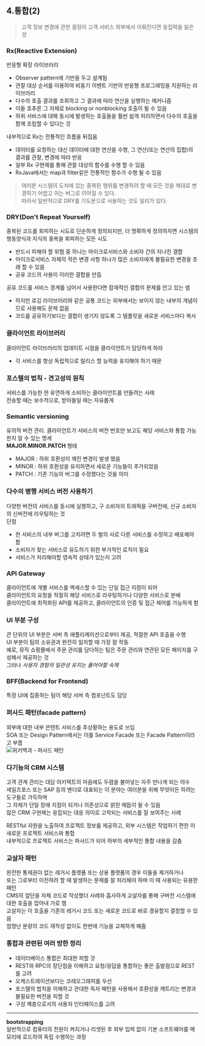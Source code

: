 ## 4.통합(2)  

> 고객 정보 변경에 관한 결정이 고객 서비스 외부에서 이뤄진다면 응집력을 잃은 것   

### Rx(Reactive Extension)  
반응형 확장 라이브러리   
- Observer pattern에 기반을 두고 설계됨  
- 관찰 대상 순서를 이용하여 비동기 이벤트 기반의 반응형 프로그래밍을 지원하는 라이브러리  
- 다수의 호출 결과를 조회하고 그 결과에 따라 연산을 실행하는 메커니즘  
- 이들 호추른 그 자체로 blocking or nonblocking 호출이 될 수 있음  
- 하위 서비스에 대해 동시에 발생하는 호출들을 훨씬 쉽게 처리하면서 다수의 호출을 함께 조립할 수 있다는 것  

내부적으로 Rx는 전통적인 흐름을 뒤집음   
- 데이터를 요청하는 대신 데이터에 대한 연산을 수행, 그 연산(또는 연산의 집합)의 결과를 관찰, 변경에 따라 반응  
- 일부 Rx 구현제를 통해 관찰 대상의 함수를 수행 할 수 있음  
- RxJava에서는 map과 filter같은 전통적인 함수가 수행 될 수 있음  


> 여러분 시스템의 도처에 있는 중복된 행위를 변경하려 할 때 모든 것을 제대로 변경하기 어렵고 이는 버그로 이어질 수 있다.  
> 따라서 일반적으로 DRY를 기도문으로 사용하는 것도 일리가 있다.  


### DRY(Don't Repeat Yourself)  
중복된 코드를 회피하는 시도로 단순하게 정의되지만, 더 명확하게 정의하자면 시스템의 행동양식과 지식의 중복을 회피하는 모든 시도  
- 반드시 피해야 할 위험 중 하나는 마이크로서비스와 소비자 간의 지나친 결합  
- 마이크로서비스 자체의 작은 변경 사항 하나가 많은 소비자에게 불필요한 변경을 초래 할 수 있음  
- 공유 코드의 사용이 이러한 결합을 만듬  

공유 코드를 서비스 경계를 넘어서 사용한다면 잠재적인 결합의 문제를 안고 있는 셈  
- 하지만 로깅 라이브러리와 같은 공통 코드는 외부에서는 보이지 않는 내부의 개념이므로 사용해도 문제 없음  
- 코드를 공유하기보다는 결합이 생기지 않도록 그 템플릿을 새로운 서비스마다 복사  


### 클라이언트 라이브러리  
클라이언트 라이브러리의 업데이트 시점을 클라이언트가 담당하게 하라   
- 각 서비스를 항상 독립적으로 릴리스 할 능력을 유지해야 하기 때문  

### 포스텔의 법칙 - 견고성의 원칙  
서비스를 가능한 한 유연하게 소비하는 클라이언트를 만들려는 사례   
전송할 때는 보수적으로, 받아들일 때는 자유롭게  

### Semantic versioning  
유의적 버전 관리. 클라이언트가 서비스의 버전 번호만 보고도 해당 서비스와 통합 가능한지 알 수 있는 명세  
**MAJOR.MINOR.PATCH** 형태  
- MAJOR : 하위 호환성이 깨진 변경이 발생 했음  
- MINOR : 하위 호환성을 유지하면서 새로운 기능들이 추가되었음  
- PATCH : 기존 기능의 버그를 수정했다는 것을 의미  

### 다수의 병행 서비스 버전 사용하기  
다양한 버전의 서비스를 동시에 실행하고, 구 소비자의 트래픽을 구버전에, 신규 소비자의 신버전에 라우팅하는 것   
단점  
- 한 서비스의 내부 버그를 고치려면 두 벌의 서로 다른 서비스를 수정하고 배포해야 함  
- 소비자가 찾는 서비스로 유도하기 위한 부가적인 로직이 필요  
- 서비스가 처리해야할 영속적 상태가 있는지 고려  

### API Gateway  
클라이언트에 개별 서비스를 액세스할 수 있는 단일 접근 지점이 되어  
클라이언트의 요청을 적절히 해당 서비스로 라우팅하거나 다양한 서비스로 분배  
클라이언트에 최적화된 API를 제공하고, 클라이언트의 인증 및 접근 제어를 가능하게 함  

### UI 부분 구성  
큰 단위의 UI 부분은 서버 측 애플리케이션으로부터 제공, 적절한 API 호출을 수행  
UI 부분이 팀의 소유권과 완전히 일치할 때 가장 잘 작동  
예로, 뮤직 쇼핑몰에서 주문 관리를 담다하는 팀은 주문 관리와 연관된 모든 페이지를 구성해서 제공하는 것  
그러나 _사용자 경험의 일관성 유지는 풀어야할 숙제_  

### BFF(Backend for Frontend)  
특정 UI에 집중하는 팀이 해당 서버 측 컴포넌트도 담당  

### 퍼사드 패턴(facade pattern)   
외부에 대한 내부 콘텐트 서비스를 추상황하는 용도로 쓰임  
SOA 또는 Design Pattern에서는 이를 Service Facade 또는 Facade Pattern이라고 부름  
![위키백과 - 퍼사드 패턴](https://ko.wikipedia.org/wiki/%ED%8D%BC%EC%82%AC%EB%93%9C_%ED%8C%A8%ED%84%B4)  

### 다기능의 CRM 시스템  
고객 관계 관리는 대담 아키텍트의 마음에도 두렴을 불어넣는 자주 만나게 되는 야수  
세일즈포스 또는 SAP 등의 벤더로 대표되는 이 분야는 여러분을 위해 무엇이든 하려는 도구들로 가득하며  
그 자체가 단일 장애 지점이 되거나 의존성으로 얽힌 매듭이 될 수 있음  
많은 CRM 구현제는 응집되는 대응 의미로 고착되는 서비스를 잘 보여주는 사례  

RESTful 자원을 노출하여 프로젝트 정보를 제공하고, 외부 시스템은 작업하기 편한 이 새로운 프로젝트 서비스와 통합  
내부적으로 프로젝트 서비스는 파사드가 되어 하부의 세부적인 통합 내용을 감춤  

### 교살자 패턴  
완전한 통제권이 없는 레거시 플랫폼 또는 상용 플랫폼의 경우 이들을 제거하거나  
또는 그로부터 이전하려 할 때 발생하는 문제를 잘 처리해야 하며 이 때 사용되는 유용한 패턴  
CMS의 앞단을 자체 코드로 작성했더 사례와 흡사하게 교살자를 통해 구버전 시스템에 대한 호출을 잡아내 가로 챔  
교살자는 이 호출을 기존의 레거시 코드 또는 새로운 코드로 바로 경유할지 결정할 수 있음  
엄청난 분량의 코드 재작성 없이도 한번에 기능을 교체하게 해줌  

### 통합과 관련된 여러 방한 정리   
- 데이터베이스 통합은 최대한 피할 것  
- REST와 RPC의 장단점을 이해하고 요청/응답을 통합하는 좋은 출발점으로 REST를 고려  
- 오케스트레이션보다는 코레오그래피를 우선  
- 포스텔의 법칙을 이해하고 관대한 독자 패턴을 사용해서 호환성을 깨트리는 변경과 불필요한 버전을 피할 것  
- 구성 꼐층으로서의 사용자 인터페이스를 고려  


---  
**bootstrapping**  
일반적으로 컴퓨터의 전원이 켜지거나 리셋된 후 외부 입력 없이 기본 소프트웨어를 메모리에 로드하여 독립 수행하는 과정  
